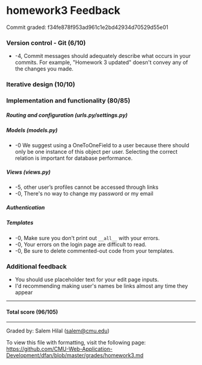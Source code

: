 homework3 Feedback
==================

Commit graded: f34fe878f953ad961c1e2bd42934d70529d55e01

### Version control - Git (6/10)
  * -4, Commit messages should adequately describe what occurs in your commits. For example, "Homework 3 updated" doesn't convey any of the changes you made.

### Iterative design (10/10)

### Implementation and functionality (80/85)

##### Routing and configuration (urls.py/settings.py)

##### Models (models.py)
  * -0 We suggest using a OneToOneField to a user because there should only be one instance of this object per user. Selecting the correct relation is important for database performance.

##### Views (views.py)
  * -5, other user’s profiles cannot be accessed through links
  * -0, There's no way to change my password or my email

##### Authentication

##### Templates
  * -0, Make sure you don't print out `__all__` with your errors.
  * -0, Your errors on the login page are difficult to read.
  * -0, Be sure to delete commented-out code from your templates.

### Additional feedback
  * You should use placeholder text for your edit page inputs.
  * I'd recommending making user's names be links almost any time they appear
  

---

#### Total score (96/105)

---

Graded by: Salem Hilal (salem@cmu.edu)

To view this file with formatting, visit the following page: https://github.com/CMU-Web-Application-Development/dfan/blob/master/grades/homework3.md
